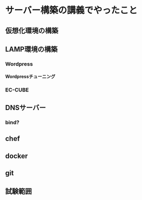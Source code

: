 サーバー構築の講義でやったこと
==================================

## 仮想化環境の構築

## LAMP環境の構築

### Wordpress

#### Wordpressチューニング

### EC-CUBE

## DNSサーバー

### bind?

## chef

## docker

## git

## 試験範囲

